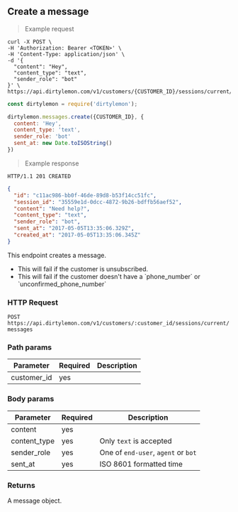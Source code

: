 ## Create a message

> Example request

```shell
curl -X POST \
-H 'Authorization: Bearer <TOKEN>' \
-H 'Content-Type: application/json' \
-d '{
  "content": "Hey",
  "content_type": "text",
  "sender_role": "bot"
}' \
https://api.dirtylemon.com/v1/customers/{CUSTOMER_ID}/sessions/current/messages
```

```javascript
const dirtylemon = require('dirtylemon');

dirtylemon.messages.create({CUSTOMER_ID}, {
  content: 'Hey',
  content_type: 'text',
  sender_role: 'bot'
  sent_at: new Date.toISOString()
})
```

> Example response

```http
HTTP/1.1 201 CREATED
```

```json
{
  "id": "c11ac986-bb0f-46de-89d8-b53f14cc51fc",
  "session_id": "35559e1d-0dcc-4872-9b26-bdffb56aef52",
  "content": "Need help?",
  "content_type": "text",
  "sender_role": "bot",
  "sent_at": "2017-05-05T13:35:06.329Z",
  "created_at": "2017-05-05T13:35:06.345Z"
}
```

This endpoint creates a message.

<aside class="notice">
  <ul>
    <li>This will fail if the customer is unsubscribed.</li>
    <li>This will fail if the customer doesn't have a `phone_number` or `unconfirmed_phone_number`</li>
  </ul>
</aside>

### HTTP Request

`POST https://api.dirtylemon.com/v1/customers/:customer_id/sessions/current/messages`

### Path params

| Parameter | Required | Description |
| --------- | -------- | ------------|
| customer_id | yes |  |

### Body params

| Parameter     | Required  | Description |
| ------------- | --------- | ------------|
| content       | yes       |             |
| content_type  | yes       | Only `text` is accepted |
| sender_role   | yes       | One of `end-user`, `agent` or `bot` |
| sent_at       | yes       | ISO 8601 formatted time |

### Returns

A message object.
